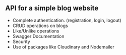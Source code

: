 ## API for a simple blog website

- Complete authentication. (registration, login, logout)
- CRUD operations on blogs
- Like/Unlike operations
- Swagger Documentation
- Security
- Use of packages like Cloudinary and Nodemailer
